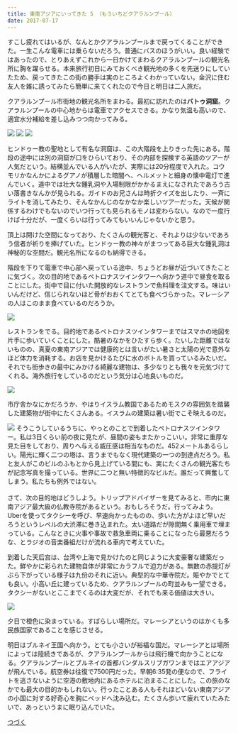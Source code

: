 ```yaml
---
title: 東南アジアにいってきた 5 （もういちどクアラルンプール）
date: 2017-07-17
---
```


すこし疲れてはいるが、なんとかクアラルンプールまで戻ってくることができた。一生こんな電車には乗らないだろう。普通にバスのほうがいい。良い経験ではあったので、とりあえずこれから一日かけてまわるクアラルンプールの観光名所に胸を躍らせる。本来旅行初日にみておくべき観光地の多くを先送りにしていたため、戻ってきたこの街の勝手は実のところよくわかっていない。金沢に住む友人を雑に誘ってみたら簡単に来てくれたので今日と明日は二人旅だ。

クアラルンプール市街地の観光名所をまわる。最初に訪れたのは**バトゥ洞窟**。クアラルンプールの中心地からは電車でアクセスできる。かなり気温も高いので、適宜水分補給を差し込みつつ向かってみる。

![](https://photos.xar.sh/35719041450_bc331a7bac_b.jpg)
![](https://photos.xar.sh/35719057850_9854df1946_b.jpg)
![](https://photos.xar.sh/35719049830_147315dc3a_h.jpg)

ヒンドゥー教の聖地として有名な洞窟は、この大階段を上りきった先にある。階段の途中には別の洞窟が口をひらいており、その内部を探検する英語のツアーが人気だという。結構並んでいる人がいたが、実際には20分程度で入れた。コウモリかなんかによるグアノが積層した暗闇へ、ヘルメットと細身の懐中電灯で進んでいく。道中では壮大な鍾乳洞や入場制限がかかるまえになされたであろう古い落書きなんかが見られる。ガイドのお兄さんは時折クイズを出したり、一斉にライトを消してみたり、そんなかんじのなかなか楽しいツアーだった。天候が関係するわけでもないのでいつ行っても見られるモノは変わらない。なので一度行けば十分だが、一度くらいは行ってみてもいいんじゃないかと思う。

頂上は開けた空間になっており、たくさんの観光客と、それよりは少ないであろう信者が祈りを捧げていた。ヒンドゥー教の神々がまつってある巨大な鍾乳洞は神秘的な空間だ。観光名所になるのも納得できる。

階段を下りて電車で中心部へ戻っている途中、ちょうどお昼が近づいてきたことに気づく。次の目的地であるペトロナスツインタワーへ向かう道中で昼食を取ることにした。街中で目に付いた開放的なレストランで魚料理を注文する。味はいいんだけど、信じられないほど骨がおおくてとても食べづらかった。マレーシアの人はこのまま食べているのだろうか。

![](https://photos.xar.sh/36109619675_1a758d553d_h.jpg)

レストランをでる。目的地であるペトロナスツインタワーまではスマホの地図を片手に歩いていくことにした。酷暑のなかをひたすら歩く。たいした距離ではないものの、真夏の東南アジアでは健康的とは言いがたい暑さと太陽の光で意外なほど体力を消耗する。お店を見かけるたびに水のボトルを買っているみたいだ。それでも街歩きの最中にみかける綺麗な建物は、多少なりとも我々を元気づけてくれる。海外旅行をしているのだという気分は心地良いものだ。

![](https://photos.xar.sh/35269286464_e696fed773_h.jpg)

市庁舎かなにかだろうか、やはりイスラム教国であるためモスクの雰囲気を踏襲した建築物が街中にたくさんある。イスラムの建築は暑い街でこそ映えるのだ。

![](https://photos.xar.sh/36067684396_176c9118aa_b.jpg)
そうこうしているうちに、やっとのことで到着したペトロナスツインタワー。私は3日くらい前の夜に見たが、昼間の姿もまたかっこいい。非常に重厚な見た目をしており、周りへ与える威圧感は相当なものだ。452メートルあるらしい。陽光に輝く二つの塔は、言うまでもなく現代建築の一つの到達点だろう。私と友人がこのビルのふもとから見上げている間にも、実にたくさんの観光客たちが記念写真を撮っている。世界に二つと無い特徴的なビルだ。誰だって興奮してしまう。私たちも例外ではない。<br><br>
さて、次の目的地はどうしよう。トリップアドバイザーを見てみると、市内に東南アジア最大級の仏教寺院があるという。おもしろそうだ。行ってみよう。Uberを使ってタクシーを呼び、早速向かったものの、歩いた方がよほど早いだろうというレベルの大渋滞に巻き込まれた。太い道路だが隙間無く乗用車で埋まっている。こんなときに火事や事故で救急車両に乗ることになったら最悪だろうな、とラジオの音楽番組だけが流れる車内で考えていた。

到着した天后宫は、台湾や上海で見かけたのと同じように大変豪奢な建築だった。鮮やかに彩られた建物自体が非常にカラフルで迫力がある。無数の赤提灯がぶら下がっている様子は九份のそれに近い。典型的な中華寺院だ。賑やかでとても良い。小高い丘に建っているため、クアラルンプールの町並みも一望できる。タクシーがないとここまでくるのは大変だが、それでも来る価値は大きい。

![](https://photos.xar.sh/36067691886_48c9069597_h.jpg)

夕日で橙色に染まっている。すばらしい場所だ。マレーシアというのはかくも多民族国家であることを感じさせる。

明日はブルネイ王国へ向かう。とても小さいが裕福な国だ。マレーシアとは場所によっては陸続きであるが、クアラルンプールからは飛行機で向かうことになる。クアラルンプールとブルネイの首都バンダルスリブガワンまではエアアジアが飛んでいる。航空券は往復で7500円だった。早朝6:35発の便なので、フライトを逃さないように空港の敷地内にあるホテルに泊まることにした。この旅のなかでも最大の目的かもしれない。行ったことある人もそれほどいない東南アジアの小国に対する好奇心を胸にベッドへ沈み込む。たくさん歩いて疲れていたみたいで、あっというまに眠り込んでいた。

[つづく](/post/1505642051/)
